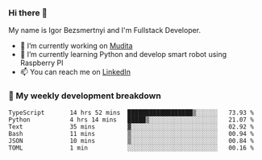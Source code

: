 ### Hi there 👋

My name is Igor Bezsmertnyi and I'm Fullstack Developer.

- 🔭 I’m currently working on [Mudita](https://mudita.com/)
- 🌱 I’m currently learning Python and develop smart robot using Raspberry PI
- 📫 You can reach me on [LinkedIn](https://www.linkedin.com/in/igor-bezsmertnyi-529522114/)

### 🧮 My weekly development breakdown
<!--START_SECTION:waka-->

```text
TypeScript       14 hrs 52 mins  ██████████████████▒░░░░░░   73.93 %
Python           4 hrs 14 mins   █████▒░░░░░░░░░░░░░░░░░░░   21.07 %
Text             35 mins         ▓░░░░░░░░░░░░░░░░░░░░░░░░   02.92 %
Bash             11 mins         ▒░░░░░░░░░░░░░░░░░░░░░░░░   00.94 %
JSON             10 mins         ▒░░░░░░░░░░░░░░░░░░░░░░░░   00.84 %
TOML             1 min           ░░░░░░░░░░░░░░░░░░░░░░░░░   00.16 %
```

<!--END_SECTION:waka-->

<!--
**igorbezsmertnyi/igorbezsmertnyi** is a ✨ _special_ ✨ repository because its `README.md` (this file) appears on your GitHub profile.

Here are some ideas to get you started:

- 🔭 I’m currently working on ...
- 🌱 I’m currently learning ...
- 👯 I’m looking to collaborate on ...
- 🤔 I’m looking for help with ...
- 💬 Ask me about ...
- 📫 How to reach me: ...
- 😄 Pronouns: ...
- ⚡ Fun fact: ...
-->
